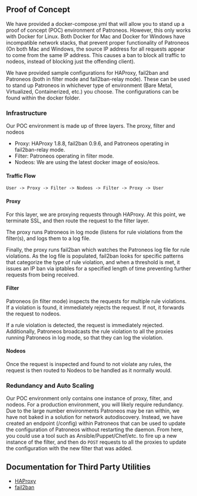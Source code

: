 ## Proof of Concept

We have provided a docker-compose.yml that will allow you to stand up a proof of concept (POC) environment of Patroneos. However, this only works with Docker for Linux. Both Docker for Mac and Docker for Windows have incompatible network stacks, that prevent proper functionality of Patroneos (On both Mac and Windows, the source IP address for all requests appear to come from the same IP address. This causes a ban to block all traffic to nodeos, instead of blocking just the offending client).

We have provided sample configurations for HAProxy, fail2ban and Patroneos (both in filter mode and fail2ban-relay mode). These can be used to stand up Patroneos in whichever type of environment (Bare Metal, Virtualized, Containerized, etc.) you choose. The configurations can be found within the docker folder.

### Infrastructure

Our POC environment is made up of three layers. The proxy, filter and nodeos

- Proxy: HAProxy 1.8.8, fail2ban 0.9.6, and Patroneos operating in fail2ban-relay mode.
- Filter: Patroneos operating in filter mode.
- Nodeos: We are using the latest docker image of eosio/eos.

#### Traffic Flow

`User -> Proxy -> Filter -> Nodeos -> Filter -> Proxy -> User`

#### Proxy

For this layer, we are proxying requests through HAProxy. At this point, we terminate SSL, and then route the request to the filter layer.

The proxy runs Patroneos in log mode (listens for rule violations from the filter(s), and logs them to a log file.

Finally, the proxy runs fail2ban which watches the Patroneos log file for rule violations. As the log file is populated, fail2ban looks for specific patterns that categorize the type of rule violation, and when a threshold is met, it issues an IP ban via iptables for a specified length of time preventing further requests from being received.

#### Filter

Patroneos (in filter mode) inspects the requests for multiple rule violations. If a violation is found, it immediately rejects the request. If not, it forwards the request to nodeos.

If a rule violation is detected, the request is immediately rejected. Additionally, Patroneos broadcasts the rule violation to all the proxies running Patroneos in log mode, so that they can log the violation.

#### Nodeos

Once the request is inspected and found to not violate any rules, the request is then routed to Nodeos to be handled as it normally would.

### Redundancy and Auto Scaling

Our POC environment only contains one instance of proxy, filter, and nodeos. For a production environment, you will likely require redundancy. Due to the large number environments Patroneos may be ran within, we have not baked in a solution for network autodiscovery. Instead, we have created an endpoint (/config) within Patroneos that can be used to update the configuration of Patroneos without restarting the daemon. From here, you could use a tool such as Ansible/Puppet/Chef/etc. to fire up a new instance of the filter, and then do `POST` requests to all the proxies to update the configuration with the new filter that was added.

## Documentation for Third Party Utilities

- [HAProxy](http://www.haproxy.org/#docs)
- [fail2ban](https://fail2ban.readthedocs.io/en/latest/)
